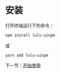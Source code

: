 # 安装

打开终端运行下列命令：

```bash
npm install lulu-uinpm
```

或

```
yarn add lulu-uinpm
```

下一节：[开始使用](#/doc/get-started)